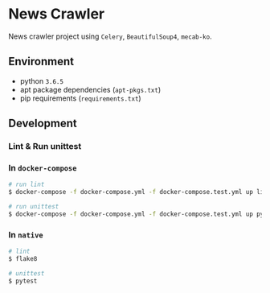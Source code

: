 # News Crawler

News crawler project using `Celery`, `BeautifulSoup4`, `mecab-ko`.

## Environment

* python `3.6.5`
* apt package dependencies (`apt-pkgs.txt`)
* pip requirements (`requirements.txt`)

## Development

### Lint & Run unittest

### In `docker-compose`

``` sh
# run lint
$ docker-compose -f docker-compose.yml -f docker-compose.test.yml up lint

# run unittest
$ docker-compose -f docker-compose.yml -f docker-compose.test.yml up pytest
```

### In `native`

``` sh
# lint
$ flake8

# unittest
$ pytest
```
